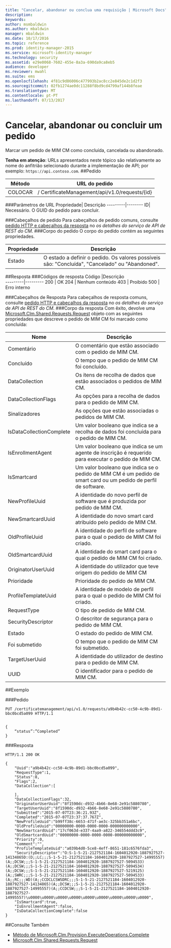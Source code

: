 ```yaml
---
title: "Cancelar, abandonar ou conclua uma requisição | Microsoft Docs"
description: 
keywords: 
author: msmbaldwin
ms.author: mbaldwin
manager: mbaldwin
ms.date: 10/17/2016
ms.topic: reference
ms.prod: identity-manager-2015
ms.service: microsoft-identity-manager
ms.technology: security
ms.assetid: e29e0068-7602-455e-8a3a-690da9ca8eb5
audience: developer
ms.reviewer: mwahl
ms.suite: ems
ms.openlocfilehash: 4f81c9d86006c477993b2ac8cc2e845de2c1d2f3
ms.sourcegitcommit: 02fb1274ae0dc11288f8bd9cd4799af144b8feae
ms.translationtype: MT
ms.contentlocale: pt-PT
ms.lasthandoff: 07/13/2017
---
```

# <a name="cancel-abandon-or-complete-a-request"></a>Cancelar, abandonar ou concluir um pedido
Marcar um pedido de MIM CM como concluída, cancelada ou abandonado.

**Tenha em atenção**: URLs apresentados neste tópico são relativamente ao nome do anfitrião selecionado durante a implementação de API; por exemplo: `https://api.contoso.com`.
##<a name="request"></a>Pedido


Método  |URL do pedido  
---------|---------
COLOCAR     |/ CertificateManagement/api/v1.0/requests/{id}

###<a name="url-parameters"></a>Parâmetros de URL
Propriedade| Descrição
---------|--------
ID| Necessário. O GUID do pedido para concluir.


###<a name="request-headers"></a>Cabeçalhos de pedido
Para cabeçalhos de pedido comuns, consulte [pedido HTTP e cabeçalhos da resposta](certificate-management-rest-api-service-details.md#http-request-and-response-headers) no *os detalhes do serviço de API de REST do CM*.
###<a name="request-body"></a>Corpo do pedido
O corpo do pedido contém as seguintes propriedades.

Propriedade | Descrição
---------|-----------
Estado | O estado a definir o pedido. Os valores possíveis são: "Concluída", "Cancelado" ou "Abandoned".


##<a name="response"></a>Resposta
###<a name="response-codes"></a>Códigos de resposta
Código  |Descrição  
---------|---------
200     | OK
204 | Nenhum conteúdo
403 | Proibido
500 | Erro interno

###<a name="response-headers"></a>Cabeçalhos de Resposta
Para cabeçalhos de resposta comuns, consulte [pedido HTTP e cabeçalhos da resposta](certificate-management-rest-api-service-details.md#http-request-and-response-headers) no *os detalhes do serviço de API de REST do CM*.
###<a name="response-body"></a>Corpo da resposta
Com êxito, devolve uma [Microsoft.Clm.Shared.Requests.Request](https://msdn.microsoft.com/library/microsoft.clm.shared.requests.request.aspx) objeto com as seguintes propriedades que descreve o pedido de MIM CM foi marcado como concluída:

Nome | Descrição
-----|------------
Comentário | O comentário que estão associado com o pedido de MIM CM.
Concluído | O tempo que o pedido de MIM CM foi concluído.
DataCollection | Os itens de recolha de dados que estão associados o pedidos de MIM CM.
DataCollectionFlags | As opções para a recolha de dados para o pedido de MIM CM.
Sinalizadores | As opções que estão associadas o pedidos de MIM CM.
IsDataCollectionComplete | Um valor booleano que indica se a recolha de dados foi concluída para o pedido de MIM CM.
IsEnrollmentAgent | Um valor booleano que indica se um agente de inscrição é requerido para executar o pedido de MIM CM.
IsSmartcard | Um valor booleano que indica se o pedido de MIM CM é um pedido de smart card ou um pedido de perfil de software.
NewProfileUuid | A identidade do novo perfil de software que é produzida por pedido de MIM CM.
NewSmartcardUuid | A identidade do novo smart card atribuído pelo pedido de MIM CM.
OldProfileUuid | A identidade do perfil de software para o qual o pedido de MIM CM foi criado.
OldSmartcardUuid | A identidade do smart card para o qual o pedido de MIM CM foi criado.
OriginatorUserUuid | A identidade do utilizador que teve origem do pedido de MIM CM
Prioridade | Prioridade do pedido de MIM CM.
ProfileTemplateUuid | A identidade de modelo de perfil para o qual o pedido de MIM CM foi criado.
RequestType | O tipo de pedido de MIM CM.
SecurityDescriptor | O descritor de segurança para o pedido de MIM CM.
Estado | O estado do pedido de MIM CM.
Foi submetido | O tempo que o pedido de MIM CM foi submetido.
TargetUserUuid | A identidade do utilizador de destino para o pedido de MIM CM.
UUID | O identificador para o pedido de MIM CM.

##<a name="example"></a>Exemplo

###<a name="request"></a>Pedido
```
PUT /certificatemanagement/api/v1.0/requests/a9b4b42c-cc50-4c9b-89d1-bbc0bcd5a099 HTTP/1.1


{
    “status”:”Completed”
}
```
###<a name="response"></a>Resposta
```
HTTP/1.1 200 OK

{
    "Uuid":"a9b4b42c-cc50-4c9b-89d1-bbc0bcd5a099",
    "RequestType":1,
    "Status":8,
    "Flags":2,
    "DataCollection":[

    ],
    "DataCollectionFlags":32,
    "OriginatorUserUuid":"8f1590dc-d932-4b66-8e68-2e91c5880780",
    "TargetUserUuid":"8f1590dc-d932-4b66-8e68-2e91c5880780",
    "Submitted":"2015-07-07T23:36:21.93Z",
    "Completed":"2015-07-07T23:37:37.767Z",
    "NewProfileUuid":"b99ff38c-6653-471f-ae3c-325bb351a6bc",
    "OldProfileUuid":"00000000-0000-0000-0000-000000000000",
    "NewSmartcardUuid":"17cf063d-e337-4aa9-a822-346554ddd3c9",
    "OldSmartcardUuid":"00000000-0000-0000-0000-000000000000",
    "Priority":0,
    "Comment":"",
    "ProfileTemplateUuid":"a039b4d0-5ce8-4eff-8651-181c6576fda3",
    "SecurityDescriptor":"O:S-1-5-21-2127521184-1604012920-1887927527-14134865D:(D;;LC;;;S-1-5-21-2127521184-1604012920-1887927527-14995557)(A;;DCSW;;;S-1-5-21-2127521184-1604012920-1887927527-5094533)(A;;DCSW;;;S-1-5-21-2127521184-1604012920-1887927527-5094534)(A;;DCSW;;;S-1-5-21-2127521184-1604012920-1887927527-5219125)(A;;SWRC;;;S-1-5-21-2127521184-1604012920-1887927527-5094533)(A;;RC;;;WD)(A;;CCDCLCSWSDRC;;;S-1-5-21-2127521184-1604012920-1887927527-14134865)(A;;DCSW;;;S-1-5-21-2127521184-1604012920-1887927527-14995557)(A;;CCDCSW;;;S-1-5-21-2127521184-1604012920-1887927527-14995557)\u0000\u0000\u0000\u0000\u0000\u0000\u0000\u0000\u0000",
    "IsSmartcard":true,
    "IsEnrollmentAgent":false,
    "IsDataCollectionComplete":false
}
```       
##<a name="see-also"></a>Consulte Também

- [Método de Microsoft.Clm.Provision.ExecuteOperations.Complete](https://msdn.microsoft.com/library/microsoft.clm.provision.executeoperations.complete.aspx)
- [Microsoft.Clm.Shared.Requests.Request](https://msdn.microsoft.com/library/microsoft.clm.shared.requests.request.aspx)
